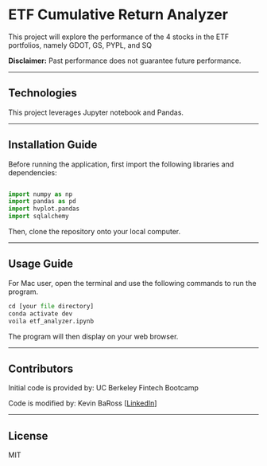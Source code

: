 # ETF Cumulative Return Analyzer
This project will explore the performance of the 4 stocks in the ETF portfolios, namely GDOT, GS, PYPL, and SQ

**Disclaimer:** Past performance does not guarantee future performance.

---

## Technologies

This project leverages Jupyter notebook and Pandas.

---

## Installation Guide

Before running the application, first import the following libraries and dependencies:

```python

import numpy as np
import pandas as pd
import hvplot.pandas
import sqlalchemy
```

Then, clone the repository onto your local computer.

---

## Usage Guide

For Mac user, open the terminal and use the following commands to run the program.

```python
cd [your file directory]
conda activate dev
voila etf_analyzer.ipynb
```
The program will then display on your web browser.

---

## Contributors

Initial code is provided by: UC Berkeley Fintech Bootcamp

Code is modified by: Kevin BaRoss [[LinkedIn](https://www.linkedin.com/in/kevin-baross/)]


---
## License
MIT
